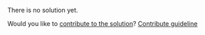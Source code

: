 
There is no solution yet.

Would you like to [contribute to the solution](https://github.com/BFEdev/BFE.dev-solutions/blob/main/quiz/typeof_en.md)? [Contribute guideline](https://github.com/BFEdev/BFE.dev-solutions#how-to-contribute)
